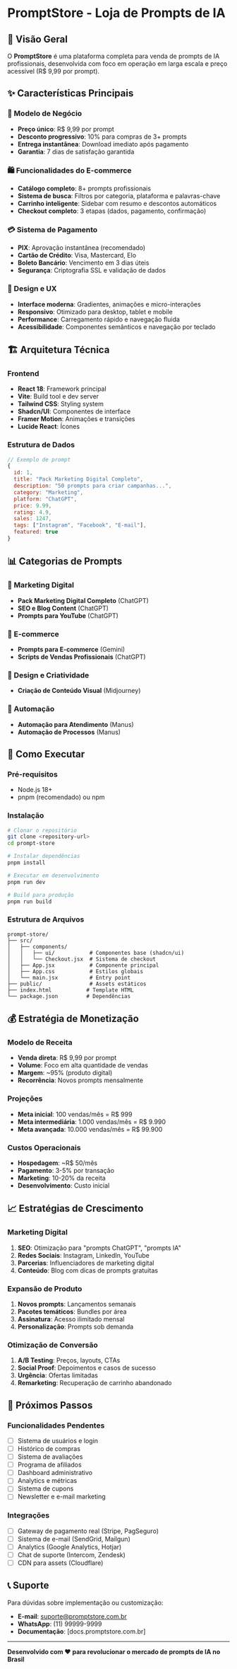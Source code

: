 # PromptStore - Loja de Prompts de IA

## 🚀 Visão Geral

O **PromptStore** é uma plataforma completa para venda de prompts de IA profissionais, desenvolvida com foco em operação em larga escala e preço acessível (R$ 9,99 por prompt).

## ✨ Características Principais

### 🎯 Modelo de Negócio
- **Preço único**: R$ 9,99 por prompt
- **Desconto progressivo**: 10% para compras de 3+ prompts
- **Entrega instantânea**: Download imediato após pagamento
- **Garantia**: 7 dias de satisfação garantida

### 🛍️ Funcionalidades do E-commerce
- **Catálogo completo**: 8+ prompts profissionais
- **Sistema de busca**: Filtros por categoria, plataforma e palavras-chave
- **Carrinho inteligente**: Sidebar com resumo e descontos automáticos
- **Checkout completo**: 3 etapas (dados, pagamento, confirmação)

### 💳 Sistema de Pagamento
- **PIX**: Aprovação instantânea (recomendado)
- **Cartão de Crédito**: Visa, Mastercard, Elo
- **Boleto Bancário**: Vencimento em 3 dias úteis
- **Segurança**: Criptografia SSL e validação de dados

### 🎨 Design e UX
- **Interface moderna**: Gradientes, animações e micro-interações
- **Responsivo**: Otimizado para desktop, tablet e mobile
- **Performance**: Carregamento rápido e navegação fluida
- **Acessibilidade**: Componentes semânticos e navegação por teclado

## 🏗️ Arquitetura Técnica

### Frontend
- **React 18**: Framework principal
- **Vite**: Build tool e dev server
- **Tailwind CSS**: Styling system
- **Shadcn/UI**: Componentes de interface
- **Framer Motion**: Animações e transições
- **Lucide React**: Ícones

### Estrutura de Dados
```javascript
// Exemplo de prompt
{
  id: 1,
  title: "Pack Marketing Digital Completo",
  description: "50 prompts para criar campanhas...",
  category: "Marketing",
  platform: "ChatGPT",
  price: 9.99,
  rating: 4.9,
  sales: 1247,
  tags: ["Instagram", "Facebook", "E-mail"],
  featured: true
}
```

## 📊 Categorias de Prompts

### 🎯 Marketing Digital
- **Pack Marketing Digital Completo** (ChatGPT)
- **SEO e Blog Content** (ChatGPT)
- **Prompts para YouTube** (ChatGPT)

### 🛒 E-commerce
- **Prompts para E-commerce** (Gemini)
- **Scripts de Vendas Profissionais** (ChatGPT)

### 🎨 Design e Criatividade
- **Criação de Conteúdo Visual** (Midjourney)

### 🤖 Automação
- **Automação para Atendimento** (Manus)
- **Automação de Processos** (Manus)

## 🚀 Como Executar

### Pré-requisitos
- Node.js 18+
- pnpm (recomendado) ou npm

### Instalação
```bash
# Clonar o repositório
git clone <repository-url>
cd prompt-store

# Instalar dependências
pnpm install

# Executar em desenvolvimento
pnpm run dev

# Build para produção
pnpm run build
```

### Estrutura de Arquivos
```
prompt-store/
├── src/
│   ├── components/
│   │   ├── ui/           # Componentes base (shadcn/ui)
│   │   └── Checkout.jsx  # Sistema de checkout
│   ├── App.jsx           # Componente principal
│   ├── App.css           # Estilos globais
│   └── main.jsx          # Entry point
├── public/               # Assets estáticos
├── index.html           # Template HTML
└── package.json         # Dependências
```

## 💰 Estratégia de Monetização

### Modelo de Receita
- **Venda direta**: R$ 9,99 por prompt
- **Volume**: Foco em alta quantidade de vendas
- **Margem**: ~95% (produto digital)
- **Recorrência**: Novos prompts mensalmente

### Projeções
- **Meta inicial**: 100 vendas/mês = R$ 999
- **Meta intermediária**: 1.000 vendas/mês = R$ 9.990
- **Meta avançada**: 10.000 vendas/mês = R$ 99.900

### Custos Operacionais
- **Hospedagem**: ~R$ 50/mês
- **Pagamento**: 3-5% por transação
- **Marketing**: 10-20% da receita
- **Desenvolvimento**: Custo inicial

## 📈 Estratégias de Crescimento

### Marketing Digital
1. **SEO**: Otimização para "prompts ChatGPT", "prompts IA"
2. **Redes Sociais**: Instagram, LinkedIn, YouTube
3. **Parcerias**: Influenciadores de marketing digital
4. **Conteúdo**: Blog com dicas de prompts gratuitas

### Expansão de Produto
1. **Novos prompts**: Lançamentos semanais
2. **Pacotes temáticos**: Bundles por área
3. **Assinatura**: Acesso ilimitado mensal
4. **Personalização**: Prompts sob demanda

### Otimização de Conversão
1. **A/B Testing**: Preços, layouts, CTAs
2. **Social Proof**: Depoimentos e casos de sucesso
3. **Urgência**: Ofertas limitadas
4. **Remarketing**: Recuperação de carrinho abandonado

## 🔧 Próximos Passos

### Funcionalidades Pendentes
- [ ] Sistema de usuários e login
- [ ] Histórico de compras
- [ ] Sistema de avaliações
- [ ] Programa de afiliados
- [ ] Dashboard administrativo
- [ ] Analytics e métricas
- [ ] Sistema de cupons
- [ ] Newsletter e e-mail marketing

### Integrações
- [ ] Gateway de pagamento real (Stripe, PagSeguro)
- [ ] Sistema de e-mail (SendGrid, Mailgun)
- [ ] Analytics (Google Analytics, Hotjar)
- [ ] Chat de suporte (Intercom, Zendesk)
- [ ] CDN para assets (Cloudflare)

## 📞 Suporte

Para dúvidas sobre implementação ou customização:
- **E-mail**: suporte@promptstore.com.br
- **WhatsApp**: (11) 99999-9999
- **Documentação**: [docs.promptstore.com.br]

---

**Desenvolvido com ❤️ para revolucionar o mercado de prompts de IA no Brasil**
